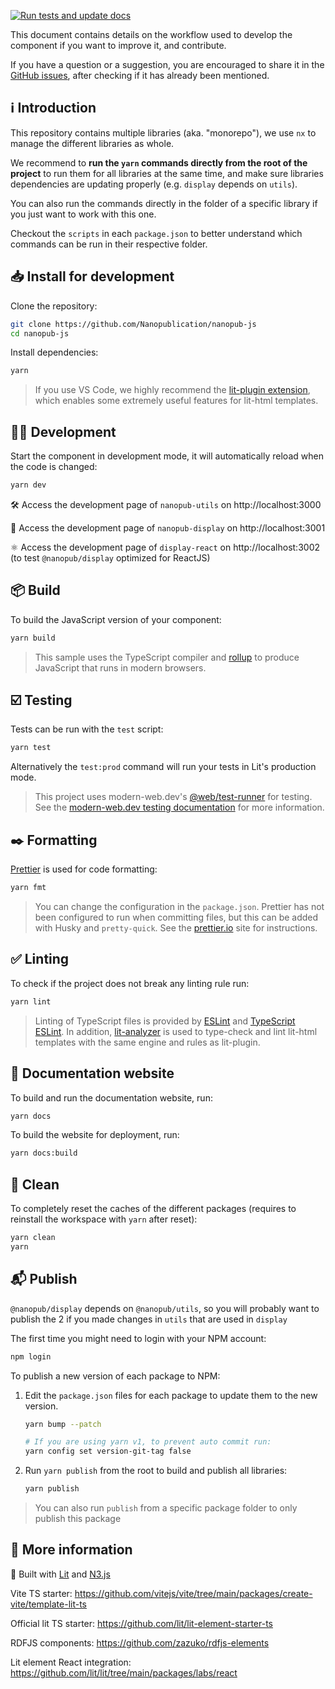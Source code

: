 [![Run tests and update docs](https://github.com/Nanopublication/nanopub-js/actions/workflows/build.yml/badge.svg)](https://github.com/Nanopublication/nanopub-js/actions/workflows/build.yml)

This document contains details on the workflow used to develop the component if you want to improve it, and contribute.

If you have a question or a suggestion, you are encouraged to share it in the [GitHub issues](https://github.com/Nanopublication/nanopub-js/issues), after checking if it has already been mentioned.

## ℹ️ Introduction

This repository contains multiple libraries (aka. "monorepo"), we use `nx` to manage the different libraries as whole.

We recommend to **run the `yarn` commands directly from the root of the project** to run them for all libraries at the same time, and make sure libraries dependencies are updating properly (e.g. `display` depends on `utils`).

You can also run the commands directly in the folder of a specific library if you just want to work with this one.

Checkout the `scripts` in each `package.json` to better understand which commands can be run in their respective folder.

## 📥️ Install for development

Clone the repository:

```bash
git clone https://github.com/Nanopublication/nanopub-js
cd nanopub-js
```

Install dependencies:

```bash
yarn
```

> If you use VS Code, we highly recommend the [lit-plugin extension](https://marketplace.visualstudio.com/items?itemName=runem.lit-plugin), which enables some extremely useful features for lit-html templates.

## 🧑‍💻 Development

Start the component in development mode, it will automatically reload when the code is changed:

```bash
yarn dev
```

🛠️ Access the development page of `nanopub-utils` on http://localhost:3000

🧬 Access the development page of `nanopub-display` on http://localhost:3001

⚛️ Access the development page of `display-react` on http://localhost:3002 (to test `@nanopub/display` optimized for ReactJS)

## 📦️ Build

To build the JavaScript version of your component:

```bash
yarn build
```

> This sample uses the TypeScript compiler and [rollup](https://rollupjs.org) to produce JavaScript that runs in modern browsers.

## ☑️ Testing

Tests can be run with the `test` script:

```bash
yarn test
```

Alternatively the `test:prod` command will run your tests in Lit's production mode.

> This project uses modern-web.dev's [@web/test-runner](https://www.npmjs.com/package/@web/test-runner) for testing. See the [modern-web.dev testing documentation](https://modern-web.dev/docs/test-runner/overview) for more information.

## ✒️ Formatting

[Prettier](https://prettier.io/) is used for code formatting:

```bash
yarn fmt
```

> You can change the configuration in the `package.json`. Prettier has not been configured to run when committing files, but this can be added with Husky and `pretty-quick`. See the [prettier.io](https://prettier.io/) site for instructions.

## ✅ Linting

To check if the project does not break any linting rule run:

```bash
yarn lint
```

> Linting of TypeScript files is provided by [ESLint](eslint.org) and [TypeScript ESLint](https://github.com/typescript-eslint/typescript-eslint). In addition, [lit-analyzer](https://www.npmjs.com/package/lit-analyzer) is used to type-check and lint lit-html templates with the same engine and rules as lit-plugin.

## 📖 Documentation website

To build and run the documentation website, run:

```bash
yarn docs
```

To build the website for deployment, run:

```bash
yarn docs:build
```

## 🧹 Clean

To completely reset the caches of the different packages (requires to reinstall the workspace with `yarn` after reset):

```bash
yarn clean
yarn
```

## 📬️ Publish

`@nanopub/display` depends on `@nanopub/utils`, so you will probably want to publish the 2 if you made changes in `utils` that are used in `display`

The first time you might need to login with your NPM account:

```bash
npm login
```

To publish a new version of each package to NPM:

1. Edit the `package.json` files for each package to update them to the new version.

    ```bash
    yarn bump --patch
    
    # If you are using yarn v1, to prevent auto commit run:
    yarn config set version-git-tag false
    ```

2. Run `yarn publish` from the root to build and publish all libraries:

   ```bash
   yarn publish
   ```

> You can also run `publish` from a specific package folder to only publish this package

## 🔗 More information

🔨 Built with [Lit](https://lit.dev/) and [N3.js](https://github.com/rdfjs/N3.js)

Vite TS starter: https://github.com/vitejs/vite/tree/main/packages/create-vite/template-lit-ts

Official lit TS starter: https://github.com/lit/lit-element-starter-ts

RDFJS components: https://github.com/zazuko/rdfjs-elements

Lit element React integration: https://github.com/lit/lit/tree/main/packages/labs/react
